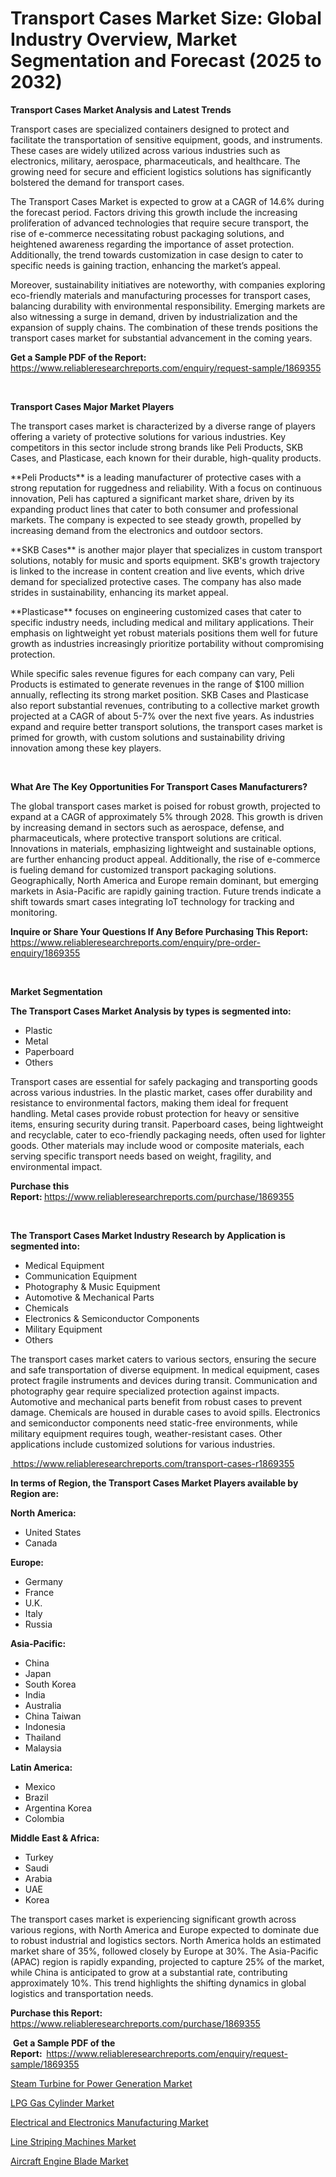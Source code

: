<p><h1>Transport Cases Market Size: Global Industry Overview, Market Segmentation and Forecast (2025 to 2032)</h1></p><p><strong>Transport Cases Market Analysis and Latest Trends</strong></p>
<p><p>Transport cases are specialized containers designed to protect and facilitate the transportation of sensitive equipment, goods, and instruments. These cases are widely utilized across various industries such as electronics, military, aerospace, pharmaceuticals, and healthcare. The growing need for secure and efficient logistics solutions has significantly bolstered the demand for transport cases.</p><p>The Transport Cases Market is expected to grow at a CAGR of 14.6% during the forecast period. Factors driving this growth include the increasing proliferation of advanced technologies that require secure transport, the rise of e-commerce necessitating robust packaging solutions, and heightened awareness regarding the importance of asset protection. Additionally, the trend towards customization in case design to cater to specific needs is gaining traction, enhancing the market’s appeal.</p><p>Moreover, sustainability initiatives are noteworthy, with companies exploring eco-friendly materials and manufacturing processes for transport cases, balancing durability with environmental responsibility. Emerging markets are also witnessing a surge in demand, driven by industrialization and the expansion of supply chains. The combination of these trends positions the transport cases market for substantial advancement in the coming years.</p></p>
<p><strong>Get a Sample PDF of the Report:&nbsp;</strong> <a href="https://www.reliableresearchreports.com/enquiry/request-sample/1869355?utm_campaign=16&utm_medium=2&utm_source=Github&utm_content=ia&utm_term=16022025&utm_id=transport-cases">https://www.reliableresearchreports.com/enquiry/request-sample/1869355</a></p>
<p>&nbsp;</p>
<p><strong>Transport Cases Major Market Players</strong></p>
<p><p>The transport cases market is characterized by a diverse range of players offering a variety of protective solutions for various industries. Key competitors in this sector include strong brands like Peli Products, SKB Cases, and Plasticase, each known for their durable, high-quality products.</p><p>**Peli Products** is a leading manufacturer of protective cases with a strong reputation for ruggedness and reliability. With a focus on continuous innovation, Peli has captured a significant market share, driven by its expanding product lines that cater to both consumer and professional markets. The company is expected to see steady growth, propelled by increasing demand from the electronics and outdoor sectors.</p><p>**SKB Cases** is another major player that specializes in custom transport solutions, notably for music and sports equipment. SKB's growth trajectory is linked to the increase in content creation and live events, which drive demand for specialized protective cases. The company has also made strides in sustainability, enhancing its market appeal.</p><p>**Plasticase** focuses on engineering customized cases that cater to specific industry needs, including medical and military applications. Their emphasis on lightweight yet robust materials positions them well for future growth as industries increasingly prioritize portability without compromising protection.</p><p>While specific sales revenue figures for each company can vary, Peli Products is estimated to generate revenues in the range of $100 million annually, reflecting its strong market position. SKB Cases and Plasticase also report substantial revenues, contributing to a collective market growth projected at a CAGR of about 5-7% over the next five years. As industries expand and require better transport solutions, the transport cases market is primed for growth, with custom solutions and sustainability driving innovation among these key players.</p></p>
<p>&nbsp;</p>
<p><strong>What Are The Key Opportunities For Transport Cases Manufacturers?</strong></p>
<p><p>The global transport cases market is poised for robust growth, projected to expand at a CAGR of approximately 5% through 2028. This growth is driven by increasing demand in sectors such as aerospace, defense, and pharmaceuticals, where protective transport solutions are critical. Innovations in materials, emphasizing lightweight and sustainable options, are further enhancing product appeal. Additionally, the rise of e-commerce is fueling demand for customized transport packaging solutions. Geographically, North America and Europe remain dominant, but emerging markets in Asia-Pacific are rapidly gaining traction. Future trends indicate a shift towards smart cases integrating IoT technology for tracking and monitoring.</p></p>
<p><strong>Inquire or Share Your Questions If Any Before Purchasing This Report:</strong> <a href="https://www.reliableresearchreports.com/enquiry/pre-order-enquiry/1869355?utm_campaign=16&utm_medium=2&utm_source=Github&utm_content=ia&utm_term=16022025&utm_id=transport-cases">https://www.reliableresearchreports.com/enquiry/pre-order-enquiry/1869355</a></p>
<p>&nbsp;</p>
<p><strong>Market Segmentation</strong></p>
<p><strong>The Transport Cases Market Analysis by types is segmented into:</strong></p>
<p><ul><li>Plastic</li><li>Metal</li><li>Paperboard</li><li>Others</li></ul></p>
<p><p>Transport cases are essential for safely packaging and transporting goods across various industries. In the plastic market, cases offer durability and resistance to environmental factors, making them ideal for frequent handling. Metal cases provide robust protection for heavy or sensitive items, ensuring security during transit. Paperboard cases, being lightweight and recyclable, cater to eco-friendly packaging needs, often used for lighter goods. Other materials may include wood or composite materials, each serving specific transport needs based on weight, fragility, and environmental impact.</p></p>
<p><strong>Purchase this Report:&nbsp;</strong><a href="https://www.reliableresearchreports.com/purchase/1869355?utm_campaign=16&utm_medium=2&utm_source=Github&utm_content=ia&utm_term=16022025&utm_id=transport-cases">https://www.reliableresearchreports.com/purchase/1869355</a></p>
<p>&nbsp;</p>
<p><strong>The Transport Cases Market Industry Research by Application is segmented into:</strong></p>
<p><ul><li>Medical Equipment</li><li>Communication Equipment</li><li>Photography & Music Equipment</li><li>Automotive & Mechanical Parts</li><li>Chemicals</li><li>Electronics & Semiconductor Components</li><li>Military Equipment</li><li>Others</li></ul></p>
<p><p>The transport cases market caters to various sectors, ensuring the secure and safe transportation of diverse equipment. In medical equipment, cases protect fragile instruments and devices during transit. Communication and photography gear require specialized protection against impacts. Automotive and mechanical parts benefit from robust cases to prevent damage. Chemicals are housed in durable cases to avoid spills. Electronics and semiconductor components need static-free environments, while military equipment requires tough, weather-resistant cases. Other applications include customized solutions for various industries.</p></p>
<p><a href="https://www.reliableresearchreports.com/transport-cases-r1869355?utm_campaign=16&utm_medium=2&utm_source=Github&utm_content=ia&utm_term=16022025&utm_id=transport-cases">&nbsp;https://www.reliableresearchreports.com/transport-cases-r1869355</a></p>
<p><strong>In terms of Region, the Transport Cases Market Players available by Region are:</strong></p>
<p>
    <p> <strong> North America: </strong>
        <ul>
            <li>United States</li>
            <li>Canada</li>
        </ul>
        </p> 
    <p> <strong> Europe: </strong>
        <ul>
            <li>Germany</li>
            <li>France</li>
            <li>U.K.</li>
            <li>Italy</li>
            <li>Russia</li>
        </ul>
        </p> 
    <p> <strong> Asia-Pacific: </strong>
        <ul>
            <li>China</li>
            <li>Japan</li>
            <li>South Korea</li>
            <li>India</li>
            <li>Australia</li>
            <li>China Taiwan</li>
            <li>Indonesia</li>
            <li>Thailand</li>
            <li>Malaysia</li>
        </ul>
        </p> 
    <p> <strong> Latin America: </strong>
        <ul>
            <li>Mexico</li>
            <li>Brazil</li>
            <li>Argentina Korea</li>
            <li>Colombia</li>
        </ul>
        </p> 
    <p> <strong> Middle East & Africa: </strong>
        <ul>
            <li>Turkey</li>
            <li>Saudi</li>
            <li>Arabia</li>
            <li>UAE</li>
            <li>Korea</li>
        </ul>
    </p>
    </p>
<p><p>The transport cases market is experiencing significant growth across various regions, with North America and Europe expected to dominate due to robust industrial and logistics sectors. North America holds an estimated market share of 35%, followed closely by Europe at 30%. The Asia-Pacific (APAC) region is rapidly expanding, projected to capture 25% of the market, while China is anticipated to grow at a substantial rate, contributing approximately 10%. This trend highlights the shifting dynamics in global logistics and transportation needs.</p></p>
<p><strong>Purchase this Report: </strong><a href="https://www.reliableresearchreports.com/purchase/1869355?utm_campaign=16&utm_medium=2&utm_source=Github&utm_content=ia&utm_term=16022025&utm_id=transport-cases">https://www.reliableresearchreports.com/purchase/1869355</a></p>
<p>&nbsp;<strong>Get a Sample PDF of the Report:&nbsp;&nbsp;</strong><a href="https://www.reliableresearchreports.com/enquiry/request-sample/1869355?utm_campaign=16&utm_medium=2&utm_source=Github&utm_content=ia&utm_term=16022025&utm_id=transport-cases">https://www.reliableresearchreports.com/enquiry/request-sample/1869355</a></p>
<p><strong></strong></p>
<p><p><a href="https://github.com/popupioo/Market-Research-Report-List-1/blob/main/steam-turbine-for-power-generation-market.md?utm_campaign=16&utm_medium=2&utm_source=Github&utm_content=ia&utm_term=16022025&utm_id=transport-cases">Steam Turbine for Power Generation Market</a></p><p><a href="https://github.com/abantolemox08/Market-Research-Report-List-1/blob/main/lpg-gas-cylinder-market.md?utm_campaign=16&utm_medium=2&utm_source=Github&utm_content=ia&utm_term=16022025&utm_id=transport-cases">LPG Gas Cylinder Market</a></p><p><a href="https://github.com/ahmalaloanne/Market-Research-Report-List-1/blob/main/electrical-and-electronics-manufacturing-market.md?utm_campaign=16&utm_medium=2&utm_source=Github&utm_content=ia&utm_term=16022025&utm_id=transport-cases">Electrical and Electronics Manufacturing Market</a></p><p><a href="https://github.com/njockebogris/Market-Research-Report-List-1/blob/main/line-striping-machines-market.md?utm_campaign=16&utm_medium=2&utm_source=Github&utm_content=ia&utm_term=16022025&utm_id=transport-cases">Line Striping Machines Market</a></p><p><a href="https://github.com/peddicehle/Market-Research-Report-List-1/blob/main/aircraft-engine-blade-market.md?utm_campaign=16&utm_medium=2&utm_source=Github&utm_content=ia&utm_term=16022025&utm_id=transport-cases">Aircraft Engine Blade Market</a></p></p>